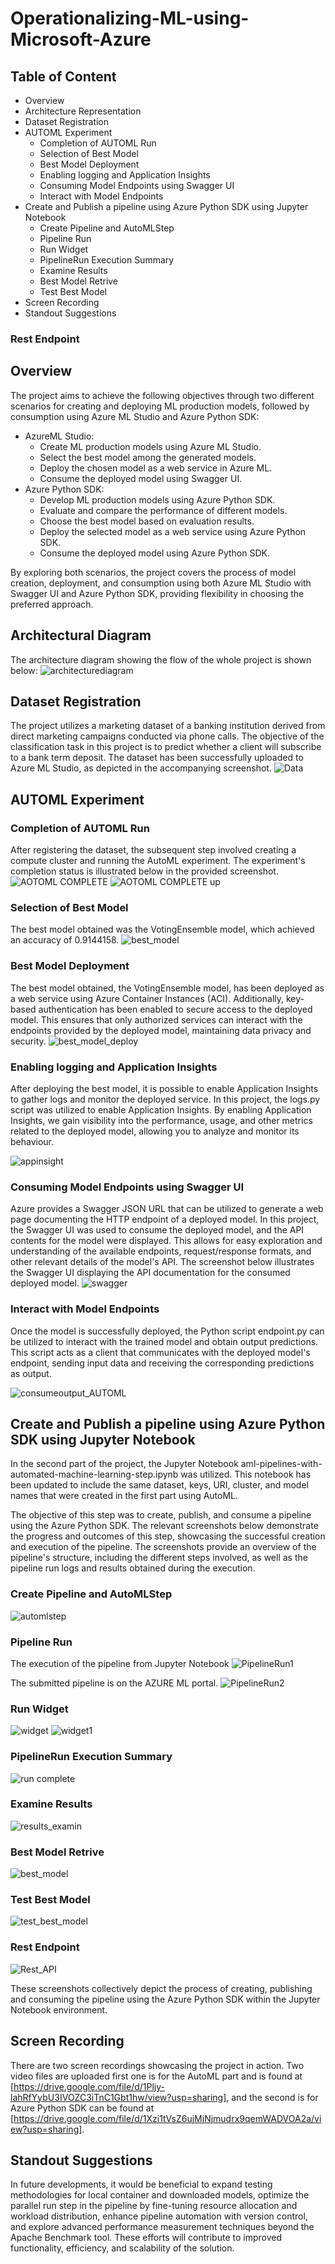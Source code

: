 # Operationalizing-ML-using-Microsoft-Azure
## Table of Content
- Overview
- Architecture Representation
- Dataset Registration
- AUTOML Experiment
  - Completion of AUTOML Run
  - Selection of Best Model
  - Best Model Deployment
  - Enabling logging and Application Insights
  - Consuming Model Endpoints using Swagger UI
  - Interact with Model Endpoints
- Create and Publish a pipeline using Azure Python SDK using Jupyter Notebook
  - Create Pipeline and AutoMLStep
  - Pipeline Run
  - Run Widget
  - PipelineRun Execution Summary
  - Examine Results
  - Best Model Retrive
  - Test Best Model
- Screen Recording
- Standout Suggestions


### Rest Endpoint

## Overview
The project aims to achieve the following objectives through two different scenarios for creating and deploying ML production models, followed by consumption using Azure ML Studio and Azure Python SDK:
- AzureML Studio:
  - Create ML production models using Azure ML Studio.
  - Select the best model among the generated models.
  - Deploy the chosen model as a web service in Azure ML.
  - Consume the deployed model using Swagger UI.
- Azure Python SDK:
  - Develop ML production models using Azure Python SDK.
  - Evaluate and compare the performance of different models.
  - Choose the best model based on evaluation results.
  - Deploy the selected model as a web service using Azure Python SDK.
  - Consume the deployed model using Azure Python SDK.

By exploring both scenarios, the project covers the process of model creation, deployment, and consumption using both Azure ML Studio with Swagger UI and Azure Python SDK, providing flexibility in choosing the preferred approach.

## Architectural Diagram
The  architecture diagram showing the flow of the whole project is shown below:
![architecturediagram](https://github.com/raohashim/Udacity_ML_With_Azure_NanoDegree_Projects/assets/50891264/257e4aa3-55fb-4cff-8426-af0d1f9b039e)

## Dataset Registration
The project utilizes a marketing dataset of a banking institution derived from direct marketing campaigns conducted via phone calls. The objective of the classification task in this project is to predict whether a client will subscribe to a bank term deposit. The dataset has been successfully uploaded to Azure ML Studio, as depicted in the accompanying screenshot. 
![Data](https://github.com/raohashim/Udacity_ML_With_Azure_NanoDegree_Projects/assets/50891264/bddded58-dfda-446f-aeab-666907ad6d86)

## AUTOML Experiment

### Completion of AUTOML Run
After registering the dataset, the subsequent step involved creating a compute cluster and running the AutoML experiment. The experiment's completion status is illustrated below in the provided screenshot.
![AOTOML COMPLETE](https://github.com/raohashim/Udacity_ML_With_Azure_NanoDegree_Projects/assets/50891264/83ff5922-074d-48c1-8a64-07ecf6724051)
![AOTOML COMPLETE up](https://github.com/raohashim/Udacity_ML_With_Azure_NanoDegree_Projects/assets/50891264/230d195d-ba4c-4e66-9ef7-80b2433a95fd)
### Selection of Best Model
The best model obtained was the VotingEnsemble model, which achieved an accuracy of 0.9144158.
![best_model](https://github.com/raohashim/Udacity_ML_With_Azure_NanoDegree_Projects/assets/50891264/c168b5d8-d7f9-4752-8ce7-bfb4d1ce3050)
### Best Model Deployment
The best model obtained, the VotingEnsemble model, has been deployed as a web service using Azure Container Instances (ACI). Additionally, key-based authentication has been enabled to secure access to the deployed model. This ensures that only authorized services can interact with the endpoints provided by the deployed model, maintaining data privacy and security.
![best_model_deploy](https://github.com/raohashim/Udacity_ML_With_Azure_NanoDegree_Projects/assets/50891264/a53ce91b-0c2f-45fa-b598-7f802b547426)
### Enabling logging and Application Insights
After deploying the best model, it is possible to enable Application Insights to gather logs and monitor the deployed service. In this project, the logs.py script was utilized to enable Application Insights. By enabling Application Insights, we gain visibility into the performance, usage, and other metrics related to the deployed model, allowing you to analyze and monitor its behaviour.

![appinsight](https://github.com/raohashim/Udacity_ML_With_Azure_NanoDegree_Projects/assets/50891264/d320292d-7693-4097-bdf2-04ab41f4fff2)

### Consuming Model Endpoints using Swagger UI
Azure provides a Swagger JSON URL that can be utilized to generate a web page documenting the HTTP endpoint of a deployed model. In this project, the Swagger UI was used to consume the deployed model, and the API contents for the model were displayed. This allows for easy exploration and understanding of the available endpoints, request/response formats, and other relevant details of the model's API. The screenshot below illustrates the Swagger UI displaying the API documentation for the consumed deployed model.
![swagger](https://github.com/raohashim/Udacity_ML_With_Azure_NanoDegree_Projects/assets/50891264/940cb903-8c8c-44c7-8415-c3421b81f4fc)

### Interact with Model Endpoints 
Once the model is successfully deployed, the Python script endpoint.py can be utilized to interact with the trained model and obtain output predictions. This script acts as a client that communicates with the deployed model's endpoint, sending input data and receiving the corresponding predictions as output.

![consumeoutput_AUTOML](https://github.com/raohashim/Udacity_ML_With_Azure_NanoDegree_Projects/assets/50891264/94433644-ce58-4ba5-acb8-2ed24f9da1cf)

## Create and Publish a pipeline using Azure Python SDK using Jupyter Notebook
In the second part of the project, the Jupyter Notebook aml-pipelines-with-automated-machine-learning-step.ipynb was utilized. This notebook has been updated to include the same dataset, keys, URI, cluster, and model names that were created in the first part using AutoML.

The objective of this step was to create, publish, and consume a pipeline using the Azure Python SDK. The relevant screenshots below demonstrate the progress and outcomes of this step, showcasing the successful creation and execution of the pipeline. The screenshots provide an overview of the pipeline's structure, including the different steps involved, as well as the pipeline run logs and results obtained during the execution.
### Create Pipeline and AutoMLStep

![automlstep](https://github.com/raohashim/Udacity_ML_With_Azure_NanoDegree_Projects/assets/50891264/0619a1d3-8e31-46bd-ab45-7f444196adbc)

### Pipeline Run
The execution of the pipeline from Jupyter Notebook
![PipelineRun1](https://github.com/raohashim/Udacity_ML_With_Azure_NanoDegree_Projects/assets/50891264/60c6b266-8066-4abc-bac8-15efff634c0f)

The submitted pipeline is on the AZURE ML portal.
![PipelineRun2](https://github.com/raohashim/Udacity_ML_With_Azure_NanoDegree_Projects/assets/50891264/649f1df2-bd0e-4eb2-bfb0-d8b302feab15)

### Run Widget
![widget](https://github.com/raohashim/Udacity_ML_With_Azure_NanoDegree_Projects/assets/50891264/c826ac4b-4bc8-414e-bfcc-6715be9214e3)
![widget1](https://github.com/raohashim/Udacity_ML_With_Azure_NanoDegree_Projects/assets/50891264/4646bb36-b3e6-493b-b4e6-52825c582a78)

### PipelineRun Execution Summary
![run complete](https://github.com/raohashim/Udacity_ML_With_Azure_NanoDegree_Projects/assets/50891264/80141a81-3828-447b-bff0-4f7163f994f5)

### Examine Results
![results_examin](https://github.com/raohashim/Udacity_ML_With_Azure_NanoDegree_Projects/assets/50891264/25b682ef-6240-41fb-9262-e7f5dd904501)

### Best Model Retrive
![best_model](https://github.com/raohashim/Udacity_ML_With_Azure_NanoDegree_Projects/assets/50891264/1598328b-2e89-4360-8de8-2512222e58f7)

### Test Best Model
![test_best_model](https://github.com/raohashim/Udacity_ML_With_Azure_NanoDegree_Projects/assets/50891264/85bb7b6e-8edd-41df-b19b-2be2c296dd8f)

### Rest Endpoint
![Rest_API](https://github.com/raohashim/Udacity_ML_With_Azure_NanoDegree_Projects/assets/50891264/2332994c-9835-4ae3-9436-bc772c121af6)


These screenshots collectively depict the process of creating, publishing and consuming the pipeline using the Azure Python SDK within the Jupyter Notebook environment.

## Screen Recording
There are two screen recordings showcasing the project in action. Two video files are uploaded first one is for the AutoML part and is found at [https://drive.google.com/file/d/1Pljy-lahRfYybU3IVOZC3iTnC1Gbt1hw/view?usp=sharing], and the second is for Azure Python SDK can be found at [https://drive.google.com/file/d/1Xzi1tVsZ6ujMjNjmudrx9qemWADVOA2a/view?usp=sharing].

## Standout Suggestions
In future developments, it would be beneficial to expand testing methodologies for local container and downloaded models, optimize the parallel run step in the pipeline by fine-tuning resource allocation and workload distribution, enhance pipeline automation with version control, and explore advanced performance measurement techniques beyond the Apache Benchmark tool. These efforts will contribute to improved functionality, efficiency, and scalability of the solution.
